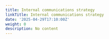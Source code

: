 ```yaml
---
title: Internal communications strategy
linkTitle: Internal communications strategy
date: '2025-04-29T17:10:00Z'
weight: 0
description: No content
---
```



